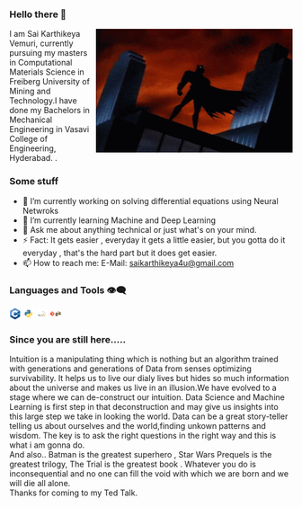### Hello there 👋
<img align="right" src="https://github.com/sai-karthikeya-vemuri/sai-karthikeya-vemuri/blob/master/tenor.gif"  width="350" height="220"/>


I am Sai Karthikeya Vemuri, currently pursuing my masters in Computational Materials Science in Freiberg University of Mining and Technology.I have done my Bachelors in Mechanical Engineering in Vasavi College of Engineering, Hyderabad.
.
### Some stuff
- 🔭 I’m currently working on solving differential equations using Neural Netwroks
- 🌱 I’m currently learning Machine and Deep Learning
- 💬 Ask me about anything technical or just what's on your mind.
- ⚡ Fact: It gets easier , everyday it gets a little easier, but you gotta do it everyday , that's the hard part but it does get easier.
- 📫 How to reach me: 
E-Mail: [saikarthikeya4u@gmail.com](mailto:saikarthikeya4u@gmail.com)
### Languages and Tools :eye_speech_bubble:
<code><img height="20" src="https://raw.githubusercontent.com/github/explore/80688e429a7d4ef2fca1e82350fe8e3517d3494d/topics/cpp/cpp.png"></code>
<code><img height="20" src="https://raw.githubusercontent.com/github/explore/80688e429a7d4ef2fca1e82350fe8e3517d3494d/topics/python/python.png"></code>
<code><img height="20" src="https://raw.githubusercontent.com/github/explore/80688e429a7d4ef2fca1e82350fe8e3517d3494d/topics/mysql/mysql.png"></code>
<code><img height="20" src="https://raw.githubusercontent.com/github/explore/80688e429a7d4ef2fca1e82350fe8e3517d3494d/topics/git/git.png"></code>

### Since you are still here.....
Intuition is a manipulating thing which is nothing but an algorithm trained with generations and generations of Data from senses optimizing survivability. It helps us to live our dialy lives but hides so much information about the universe and makes us live in an illusion.We have evolved to a stage where we can de-construct our intuition. Data Science and Machine Learning is first step in that deconstruction and may give us insights into this large step we take in looking the world. Data can be a great story-teller telling us about ourselves and the world,finding unkown patterns and wisdom. The key is to ask the right questions in the right way and this is what i am gonna do.\
And also.. Batman is the greatest superhero , Star Wars Prequels is the greatest trilogy, The Trial is the greatest book . Whatever you do is inconsequential and no one can fill the void with which we are born and we will die all alone.\
Thanks for coming to my Ted Talk.
<!--
**sai-karthikeya-vemuri/sai-karthikeya-vemuri** is a ✨ _special_ ✨ repository because its `README.md` (this file) appears on your GitHub profile.

Here are some ideas to get you started:

- 🔭 I’m currently working on ...
- 🌱 I’m currently learning ...
- 👯 I’m looking to collaborate on ...
- 🤔 I’m looking for help with ...
- 💬 Ask me about ...
- 📫 How to reach me: ...
- 😄 Pronouns: ...
- ⚡ Fun fact: ...
-->
